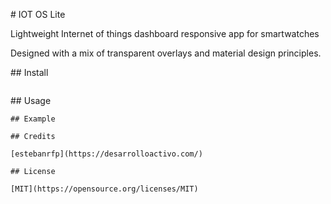# IOT OS Lite

Lightweight Internet of things dashboard responsive app for smartwatches

Designed with a mix of transparent overlays and material design principles.

## Install

```

```

## Usage

```
## Example

## Credits

[estebanrfp](https://desarrolloactivo.com/)

## License

[MIT](https://opensource.org/licenses/MIT)
